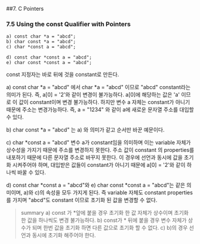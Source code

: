

##7. C Pointers

### 7.5 Using the const Qualifier with Pointers

    a) const char *a = "abcd";
    b) char const *a = "abcd";
    c) char *const a = "abcd";
    
    d) const char *const a = "abcd";
    e) char const *const a = "abcd";

const 지정자는 바로 뒤에 것을 constant로 만든다.

a) const char *a = "abcd" 에서 char *a = "abcd" 이므로 "abcd" constant라는 의미가 된다. 즉, a[0] = '2'와 같이 변경이 불가능하다. a[0]에 해당하는 값은 'a' 이므로 이 값이 constant이며 변경 불가능하다. 하지만 변수 a 자체는 constant가 아니기 때문에 주소는 변경가능하다. 즉, a = "1234" 와 같이 a에 새로운 문자열 주소를 대입할 수 있다.

 b) char const *a = "abcd" 는 a) 와 의미가 같고 순서만 바꾼 예문이다.

 c) char *const a = "abcd" 변수 a가 constant임을 의미하며 이는 variable 자체가 상수성을 가지기 때문에 주소를 변경하지 못한다. 주소 값이 constant 의 properties를 내포하기 때문에 다른 문자열 주소로 바꾸지 못한다.
 이 경우에 선언과 동시에 값을 초기화 시켜주어야 하며, 대입받은 값들이 constant가 아니기 때문에 a[0] = '2'와 같이 하나씩 바꿀 수 있다. 

d) const char *const a = "abcd"와 e) char const *const a = "abcd"는 같은 의미이며, a)와 c)의 속성을 모두 가지게 된다. 즉 variable 자체도 constant properties를 가지며 "abcd"도 constant 이므로 초기화 된 값을 변경할 수 없다.

>summary
>a) const 가 *앞에 붙을 경우 초기화 한 값 자체가 상수이며 초기화 한 값을 하나씩도 변경 불가능하다.
>b) const가 * 뒤에 붙을 경우 변수 자체가 상수가 되며 한번 값을 초기화 하면 다른 값으로 초기화 할 수 없다.
>c) b)의 경우 선언과 동시에 초기화 해주어야 한다.